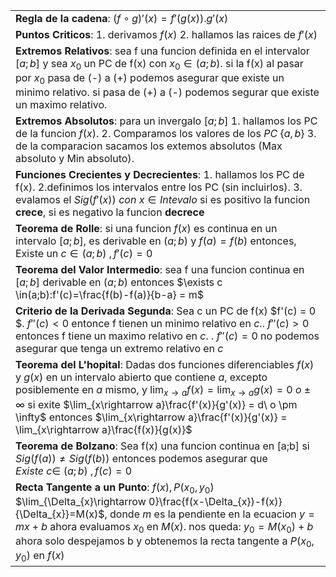 ||
|---|
|**Regla de la cadena**:  $(f\circ g)'(x) = f'(g(x)).g'(x)$|
|**Puntos Criticos**: 1. derivamos $f(x)$ 2. hallamos las raices de $f'(x)$|
|**Extremos Relativos**: sea f una funcion definida en el intervalor $[a;b]$ y sea $x_{0}$ un PC de f(x) con $x_{0} \in (a;b)$. si la f(x) al pasar por $x_{0}$ pasa de (-) a (+) podemos asegurar que existe un minimo relativo. si pasa de (+) a (-) podemos segurar que existe un maximo relativo.|
|**Extremos Absolutos**: para un invergalo $[a;b]$ 1. hallamos los PC de la funcion $f(x)$. 2. Comparamos los valores de los $PC \ \{ a,b \}$ 3. de la comparacion sacamos los extemos absolutos (Max absoluto y Min absoluto).
|**Funciones Crecientes y Decrecientes**: 1. hallamos los PC de f(x). 2.definimos los intervalos entre los PC (sin incluirlos). 3. evalamos el  $Sig(f'(x))\  con \ x \in Intevalo$ si es positivo la funcion **crece**, si es negativo la funcion **decrece**|
|**Teorema de Rolle**: si una funcion $f(x)$ es continua en un intervalo $[a;b]$, es derivable en $(a;b)$ y $f(a) = f(b)$ entonces, Existe un $c \in (a;b)\ ,f'(c)=0$
|**Teorema del Valor Intermedio**: sea f una funcion continua en $[a;b]$ derivable en $(a;b)$ entonces $\exists c \in(a;b):f'(c)=\frac{f(b)-f(a)}{b-a} = m$|
|**Criterio de la Derivada Segunda**: Sea c un PC de f(x) $f'(c) = 0 $. $f''(c) < 0$ entonce f tienen un minimo relativo en $c$.. $f''(c) > 0$ entonces f tiene un maximo relativo en $c$. . $f''(c) = 0$ no podemos asegurar que tenga un extremo relativo en $c$|
|**Teorema del L'hopital**: Dadas dos funciones diferenciables $f(x)$ y $g(x)$ en un intervalo abierto que contiene $a$, excepto posiblemente en $a$ mismo, y $\lim_{x \rightarrow a } f(x)=\lim_{x \rightarrow a } g(x)=0 \ o \pm \infty$ si exite $\lim_{x\rightarrow a}\frac{f'(x)}{g'(x)} = d\ o \pm \infty$ entonces $\lim_{x\rightarrow a}\frac{f'(x)}{g'(x)} = \lim_{x\rightarrow a}\frac{f(x)}{g(x)}$|
|**Teorema de Bolzano**: Sea f(x) una funcion continua en [a;b] si $Sig(f(a)) \neq Sig(f(b))$ entonces podemos asegurar que $Existe\ c \in \ (a;b)\ ,f(c)=0$|
|**Recta Tangente a un Punto**: $f(x), P(x_{0}, y_{0})$ $\lim_{\Delta_{x}\rightarrow 0}\frac{f(x-\Delta_{x})-f(x)}{\Delta_{x}}=M(x)$, donde $m$ es la pendiente en la ecuacion $y=mx+b$ ahora evaluamos $x_{0}$ en $M(x)$. nos queda: $y_{0}=M(x_{0})+b$ ahora solo despejamos b y obtenemos la recta tangente a $P(x_{0}, y_{0})$ en $f(x)$|